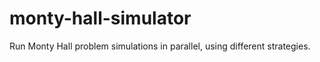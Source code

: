# monty-hall-simulator

Run Monty Hall problem simulations in parallel, using different strategies.

